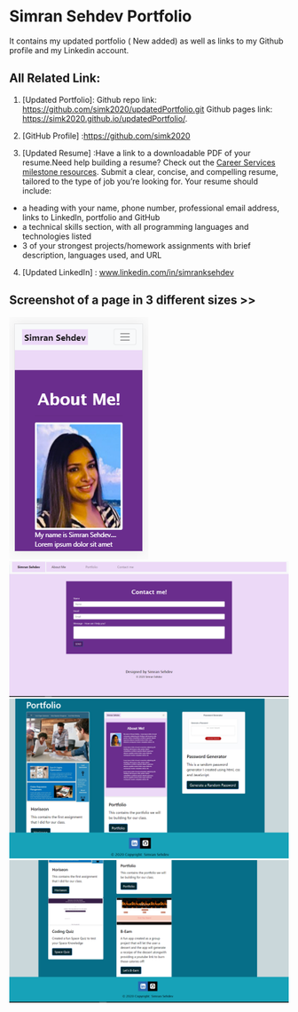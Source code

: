 # Simran Sehdev Portfolio

It contains my updated portfolio ( New added) as well as links to my Github profile and my Linkedin account.

## All Related Link:

1. [Updated Portfolio]: 
Github repo link: https://github.com/simk2020/updatedPortfolio.git
Github pages link:  https://simk2020.github.io/updatedPortfolio/.

2. [GitHub Profile] :https://github.com/simk2020

3. [Updated Resume] :Have a link to a downloadable PDF of your resume.Need help building a resume? Check out the [Career Services milestone resources](https://sites.google.com/2u.com/careerservices-webdev/coding-milestones/milestone-develop-your-resume).
Submit a clear, concise, and compelling resume, tailored to the type of job you’re looking for.
Your resume should include:
* a heading with your name, phone number, professional email address, links to LinkedIn, portfolio and GitHub
* a technical skills section, with all programming languages and technologies listed
* 3 of your strongest projects/homework assignments with brief description, languages used, and URL

4. [Updated LinkedIn] : www.linkedin.com/in/simranksehdev 

## Screenshot of a page in 3 different sizes >>

![demonstration](.\assets\images\S1.png)
![demonstration](.\assets\images\L3.png)
![demonstration](.\assets\images\new1.png)
![demonstration](.\assets\images\new2.png)
